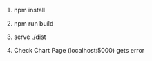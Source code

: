 1. npm install

2. npm run build

3. serve ./dist

4. Check Chart Page (localhost:5000) gets error 

